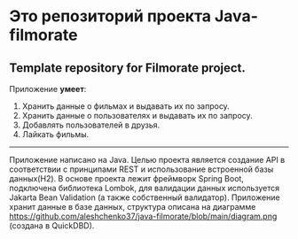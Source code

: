 # Это репозиторий проекта Java-filmorate
Template repository for Filmorate project.
---
Приложение **умеет**:
1. Хранить данные о фильмах и выдавать их по запросу. 
2. Хранить данные о пользователях и выдавать их по запросу.
3. Добавлять пользователей в друзья.
4. Лайкать фильмы.
---
Приложение написано на Java. Целью проекта является создание API в соответствии с принципами REST и использование встроенной базы данных(H2). В основе проекта лежит фреймворк Spring Boot, подключена библиотека Lombok, для валидации данных используется Jakarta Bean Validation (а также собственный валидатор). Приложение хранит данные в базе данных, структура описана на диаграмме https://github.com/aleshchenko37/java-filmorate/blob/main/diagram.png (создана в QuickDBD).
